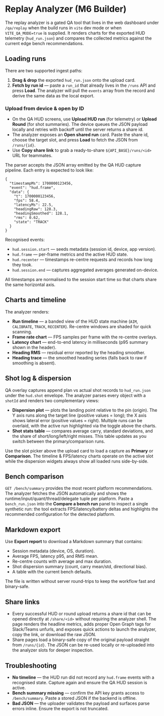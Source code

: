 # Replay Analyzer (M6 Builder)

The replay analyzer is a gated QA tool that lives in the web dashboard under `/qa/replay` when the build runs in `vite` dev
mode or when `VITE_QA_MODE=true` is supplied. It renders charts for the exported HUD telemetry (`hud_run.json`) and
compares the collected metrics against the current edge bench recommendations.

## Loading runs

There are two supported ingest paths:

1. **Drag & drop** the exported `hud_run.json` onto the upload card.
2. **Fetch by run id** — paste a `run_id` that already lives in the `/runs` API and press **Load**. The analyzer will pull the
   `events` array from the record and derive the same data as the local export.

### Upload from device & open by ID

- On the QA HUD screens, use **Upload HUD run** (for telemetry) or **Upload Round** (for shot summaries). The device queues the
  JSON payload locally and retries with backoff until the server returns a share id.
- The analyzer exposes an **Open shared run** card. Paste the share id, choose the target slot, and press **Load** to fetch the
  JSON from `/runs/{id}`.
- Use **Copy share link** to grab a ready-to-share `${API_BASE}/runs/<id>` URL for teammates.

The parser accepts the JSON array emitted by the QA HUD capture pipeline. Each entry is expected to look like:

```jsonc
{
  "timestampMs": 1700000123456,
  "event": "hud.frame",
  "data": {
    "t": 1700000123456,
    "fps": 58.4,
    "latencyMs": 22.5,
    "headingRaw": 128.3,
    "headingSmoothed": 128.1,
    "rms": 0.62,
    "state": "TRACK"
  }
}
```

Recognised events:

- `hud.session.start` — seeds metadata (session id, device, app version).
- `hud.frame` — per-frame metrics and the active HUD state.
- `hud.recenter` — timestamps re-centre requests and records how long they took.
- `hud.session.end` — captures aggregated averages generated on-device.

All timestamps are normalised to the session start time so that charts share the same horizontal axis.

## Charts and timeline

The analyzer renders:

- **Run timeline** — a banded view of the HUD state machine (`AIM`, `CALIBRATE`, `TRACK`, `RECENTER`). Re-centre windows are
  shaded for quick scanning.
- **Frame rate chart** — FPS samples per frame with the re-centre overlays.
- **Latency chart** — end-to-end latency in milliseconds (p95 summary shown in the header).
- **Heading RMS** — residual error reported by the heading smoother.
- **Heading trace** — the smoothed heading series (falls back to raw if smoothing is absent).

## Shot log & dispersion

QA overlay captures append plan vs actual shot records to `hud_run.json` under the `hud.shot` envelope. The analyzer parses
every object with a `shotId` and renders two complementary views:

- **Dispersion plot** — plots the landing point relative to the pin (origin). The Y axis runs along the target line (positive
  values = long); the X axis shows lateral error (positive values = right). Multiple runs can be overlaid, with the active
  run highlighted via the toggle above the charts.
- **Shot stats table** — compares average carry, standard deviations, and the share of short/long/left/right misses. This
  table updates as you switch between the primary/comparison runs.

Use the slot picker above the upload card to load a capture as **Primary** or **Comparison**. The timeline & FPS/latency
charts operate on the active slot while the dispersion widgets always show all loaded runs side-by-side.

## Bench comparison

`GET /bench/summary` provides the most recent platform recommendations. The analyzer fetches the JSON automatically and
shows the runtime/input/quant/thread/delegate tuple per platform. Paste a `bench_run.json` into the **Compare a bench run**
panel to inspect a single synthetic run: the tool extracts FPS/latency/battery deltas and highlights the recommended
configuration for the detected platform.

## Markdown export

Use **Export report** to download a Markdown summary that contains:

- Session metadata (device, OS, duration).
- Average FPS, latency p95, and RMS mean.
- Re-centre counts with average and max duration.
- Shot dispersion summary (count, carry mean/std, directional bias).
- A table with the current bench defaults.

The file is written without server round-trips to keep the workflow fast and binary-safe.

## Share links

- Every successful HUD or round upload returns a share id that can be opened directly at `/share/<id>` without requiring the
  analyzer shell. The page renders the headline metrics, adds proper Open Graph tags for Slack/Teams unfurls, and exposes quick
  actions to launch the analyzer, copy the link, or download the raw JSON.
- Share pages load a binary-safe copy of the original payload straight from `/runs/{id}`. The JSON can be re-used locally or
  re-uploaded into the analyzer slots for deeper inspection.

## Troubleshooting

- **No timeline** — the HUD run did not record any `hud.frame` events with a recognised state. Capture again and ensure the QA
  HUD session is active.
- **Bench summary missing** — confirm the API key grants access to `/bench/summary`. Paste a stored JSON if the backend is
  offline.
- **Bad JSON** — the uploader validates the payload and surfaces parse errors inline. Ensure the export is not truncated.
